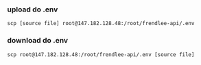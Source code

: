 ### upload do .env

```
scp [source file] root@147.182.128.48:/root/frendlee-api/.env
```

### download do .env

```
scp root@147.182.128.48:/root/frendlee-api/.env [source file]
```
